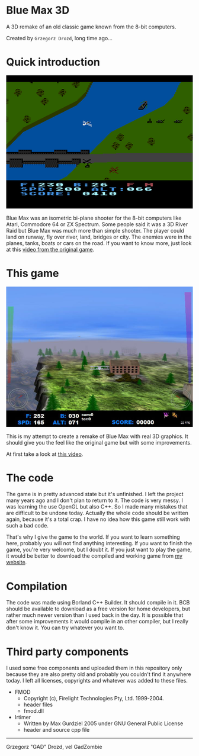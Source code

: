 # Blue Max 3D

A 3D remake of an old classic game known from the 8-bit computers.

Created by `Grzegorz Drozd`, long time ago... 

# Quick introduction

![Blue Max](readmedata\bluemax_atari.png "Blue Max") 

Blue Max was an isometric bi-plane shooter for the 8-bit computers like Atari, Commodore 64 or ZX Spectrum. Some people said it was a 3D River Raid but Blue Max was much more than simple shooter. The player could land on runway, fly over river, land, bridges or city. The enemies were in the planes, tanks, boats or cars on the road.
If you want to know more, just look at this [video from the original game](https://www.youtube.com/watch?v=dNbr7XYsLTU).

# This game

![Blue Max 3D](readmedata\bluemax3d.jpg "Blue Max 3D")

This is my attempt to create a remake of Blue Max with real 3D graphics. It should give you the feel like the original game but with some improvements.

At first take a look at [this video](https://www.youtube.com/watch?v=_lxEZBy9l60).

# The code

The game is in pretty advanced state but it's unfinished. I left the project many years ago and I don't plan to return to it. The code is very messy. I was learning the use OpenGL but also C++. So I made many mistakes that are difficult to be undone today. Actually the whole code should be written again, because it's a total crap. I have no idea how this game still work with such a bad code.

That's why I give the game to the world. If you want to learn something here, probably you will not find anything interesting. If you want to finish the game, you're very welcome, but I doubt it. If you just want to play the game, it would be better to download the compiled and working game from [my website](https://gadz.pl/opis.php?i=352).

# Compilation

The code was made using Borland C++ Builder. It should compile in it. BCB should be available to download as a free version for home developers, but rather much newer version than I used back in the day. It is possible that after some improvements it would compile in an other compiler, but I really don't know it. You can try whatever you want to.

# Third party components

I used some free components and uploaded them in this repository only because they are also pretty old and probably you couldn't find it anywhere today. I left all licenses, copyrights and whatever was added to these files.

- FMOD
  - Copyright (c), Firelight Technologies Pty, Ltd. 1999-2004.
  - header files
  - fmod.dll
- lrtimer
  - Written by Max Gurdziel 2005 under GNU General Public License
  - header and source cpp file

---

Grzegorz "GAD" Drozd, vel GadZombie 
